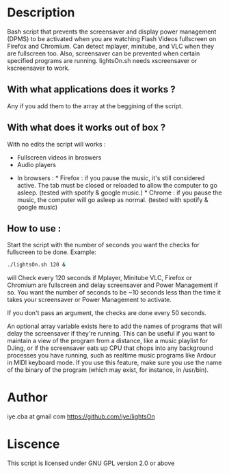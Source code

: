 # Description 
Bash script that prevents the screensaver and display power management (DPMS) to be activated when you are watching Flash Videos fullscreen on Firefox and Chromium.
Can detect mplayer, minitube, and VLC when they are fullscreen too. Also, screensaver can be prevented when certain specified programs are running.
lightsOn.sh needs xscreensaver or kscreensaver to work.

## With what applications does it works ?
Any if you add them to the array at the beggining of the script.

## With what does it works out of box ?

With no edits the script will works :
  * Fullscreen videos in broswers
  * Audio players
   - In browsers :
    * Firefox : if you pause the music, it's still considered active. The tab must be closed or reloaded to allow the computer to go asleep. (tested with spotify & google music.)
    * Chrome : if you pause the music, the computer will go asleep as normal. (tested with spotify & google  music)

## How to use : 
Start the script with the number of seconds you want the checks for fullscreen to be done. 
Example:
```bash
./lightsOn.sh 120 &
``` 
will Check every 120 seconds if Mplayer, Minitube VLC, Firefox or Chromium are fullscreen and delay screensaver and Power Management if so.
You want the number of seconds to be ~10 seconds less than the time it takes your screensaver or Power Management to activate.

If you don't pass an argument, the checks are done every 50 seconds.

 An optional array variable exists here to add the names of programs that will delay the screensaver if they're running. This can be useful if you want to maintain a view of the program from a distance, like a music playlist for DJing, or if the screensaver eats up CPU that chops into any background processes you have running, such as realtime music programs like Ardour in MIDI keyboard mode.
If you use this feature, make sure you use the name of the binary of the program (which may exist, for instance, in /usr/bin).

# Author 
iye.cba at gmail com
https://github.com/iye/lightsOn

# Liscence 
This script is licensed under GNU GPL version 2.0 or above